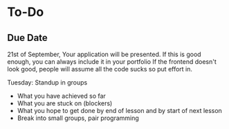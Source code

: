 # To-Do

## Due Date

21st of September, Your application will be presented.
If this is good enough, you can always include it in your portfolio
If the frontend doesn't look good, people will assume all the code sucks so put effort in.

Tuesday:
Standup in groups

- What you have achieved so far
- What you are stuck on (blockers)
- What you hope to get done by end of lesson and by start of next lesson
- Break into small groups, pair programming
